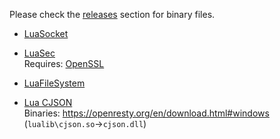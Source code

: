 Please check the [releases] section for binary files.

- [LuaSocket](https://github.com/lunarmodules/luasocket)

- [LuaSec](https://github.com/lunarmodules/luasec)  
  Requires: [OpenSSL](OpenSSL.md)

- [LuaFileSystem](https://github.com/lunarmodules/luafilesystem)

- [Lua CJSON](https://github.com/mpx/lua-cjson)  
  Binaries: https://openresty.org/en/download.html#windows (`lualib\cjson.so`->`cjson.dll`)


[Releases]: https://github.com/FarManagerLegacy/LuaBinaries/releases

